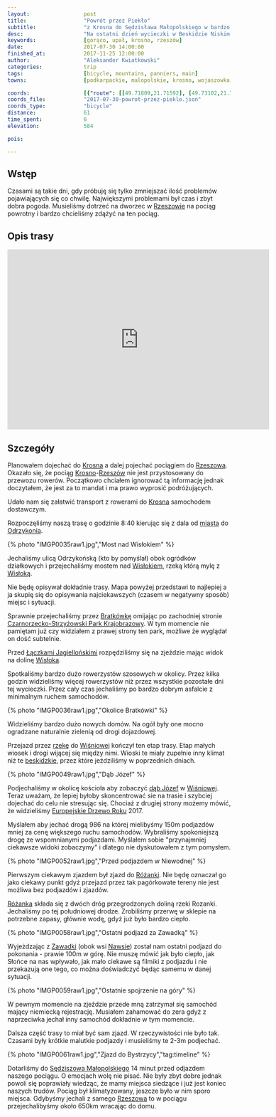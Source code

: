```yaml
---
layout:                 post
title:                  "Powrót przez Piekło"
subtitle:               "z Krosna do Sędzisława Małopolskiego w bardzo ciepły i całkowicie bezchmurny dzień"
desc:                   "Na ostatni dzień wycieczki w Beskidzie Niskim pogoda się znacząco poprawiła. Na tyle że przejazd z Krosna, obok Czarnorzecko-Strzyżowskiego Parku Krajobrazowego a następnie wzgórza niedaleko Strzyżowa, to była bardziej walka z upałem niż turystyka."
keywords:               [gorąco, upał, krosno, rzeszów]
date:                   2017-07-30 14:00:00
finished_at:            2017-11-25 12:00:00
author:                 "Aleksander Kwiatkowski"
categories:             trip
tags:                   [bicycle, mountains, panniers, main]
towns:                  [podkarpackie, malopolskie, krosno, wojaszowka, wisniowa, strzyzow, czudec, wielopole_skrzynskie, iwierzyce, sedziszow_malopolski]

coords:                 [{"route": [[49.71809,21.71592], [49.73102,21.71189], [49.73967,21.73189], [49.75581,21.71704], [49.76313,21.70485], [49.77427,21.68837], [49.78070,21.68202], [49.78802,21.69198], [49.81018,21.65807], [49.83803,21.62177], [49.85436,21.62486], [49.85856,21.65790], [49.86620,21.64597], [49.87156,21.66554], [49.88572,21.67018], [49.90253,21.66889], [49.90905,21.69490], [49.91431,21.71979], [49.93376,21.70683], [49.93939,21.69035], [49.94718,21.69378], [49.96772,21.69610], [49.98974,21.72708], [50.00321,21.75489], [50.02593,21.75695], [50.05079,21.74597], [50.06942,21.72863], [50.07008,21.69764], [50.07509,21.69438]], "type": "bicycle"}]
coords_file:            "2017-07-30-powrot-przez-pieklo.json"
coords_type:            "bicycle"
distance:               61
time_spent:             6
elevation:              584  

pois:

---
```


[wiki-rzeszow]: https://pl.wikipedia.org/wiki/Rzesz%C3%B3w
[wiki-krosno]: https://pl.wikipedia.org/wiki/Krosno
[wiki-odrzykon]: https://pl.wikipedia.org/wiki/Odrzyko%C5%84
[wiki-wislok]: https://pl.wikipedia.org/wiki/Wis%C5%82ok
[wiki-bratkowka]: https://pl.wikipedia.org/wiki/Bratk%C3%B3wka
[wiki-czarnorzeczko-park]: https://pl.wikipedia.org/wiki/Czarnorzecko-Strzy%C5%BCowski_Park_Krajobrazowy
[wiki-laczki-jagiellonskie]: https://pl.wikipedia.org/wiki/%C5%81%C4%85czki_Jagiello%C5%84skie
[wiki-wisniowa]: https://pl.wikipedia.org/wiki/Wi%C5%9Bniowa_(powiat_strzy%C5%BCowski)
[wiki-rozanka]: https://pl.wikipedia.org/wiki/R%C3%B3%C5%BCanka_(wojew%C3%B3dztwo_podkarpackie)
[wiki-zawadka]: https://pl.wikipedia.org/wiki/Zawadka_(powiat_strzy%C5%BCowski)
[wiki-nawsie]: https://pl.wikipedia.org/wiki/Nawsie
[wiki-wisloka]: https://pl.wikipedia.org/wiki/Wis%C5%82oka
[wiki-beskid-niski]: https://pl.wikipedia.org/wiki/Beskid_Niski
[wiki-dab-jozef]: https://pl.wikipedia.org/wiki/D%C4%85b_J%C3%B3zef
[wiki-europejskie-drzewo]: https://pl.wikipedia.org/wiki/Europejskie_Drzewo_Roku_(konkurs)
[wiki-sedziszow-malopolski]: https://pl.wikipedia.org/wiki/S%C4%99dzisz%C3%B3w_Ma%C5%82opolski


Wstęp
-----

Czasami są takie dni, gdy próbuję się tylko zmniejszać ilość problemów pojawiających się
co chwilę. Największymi problemami był czas i zbyt dobra pogoda. Musieliśmy
dotrzeć na dworzec w [Rzeszowie][wiki-rzeszow] na pociąg powrotny i bardzo
chcieliśmy zdążyć na ten pociąg.

Opis trasy
----------

<iframe height='405' width='590' frameborder='0' allowtransparency='true' scrolling='no' src='https://www.strava.com/activities/1108698274/embed/57854b6dc8a1d8721d8f2d3769ea3cde530326db'></iframe>

Szczegóły
---------

Planowałem dojechać do [Krosna][wiki-krosno] a dalej pojechać pociągiem
do [Rzeszowa][wiki-rzeszow]. Okazało się, że pociąg
[Krosno][wiki-krosno]-[Rzeszów][wiki-rzeszow] nie jest przystosowany do
przewozu rowerów. Początkowo chciałem ignorować tą informację jednak
doczytałem, że jest za to mandat i ma prawo wyprosić podróżujących.

Udało nam się załatwić transport z rowerami do [Krosna][wiki-krosno]
samochodem dostawczym.

Rozpoczęliśmy naszą trasę o godzinie 8:40 kierując się z dala od
[miasta][wiki-krosno] do [Odrzykonia][wiki-odrzykon].

{% photo "IMGP0035raw1.jpg","Most nad Wisłokiem" %}

Jechaliśmy ulicą Odrzykońską (kto by pomyślał) obok ogródków działkowych i
przejechaliśmy mostem nad [Wisłokiem][wiki-wislok], rzeką którą mylę z
[Wisłoką][wiki-wisloka].

Nie będę opisywał dokładnie trasy. Mapa powyżej przedstawi to najlepiej a
ja skupię się do opisywania najciekawszych (czasem w negatywny sposób) miejsc
i sytuacji.

Sprawnie przejechaliśmy przez [Bratkówkę][wiki-bratkowka] omijając po
zachodniej stronie [Czarnorzecko-Strzyżowski Park Krajobrazowy][wiki-czarnorzeczko-park].
W tym momencie nie pamiętam już czy widziałem z prawej strony ten park, możliwe
że wyglądał on dość subtelnie.

Przed [Łączkami Jagiellońskimi][wiki-laczki-jagiellonskie] rozpędziliśmy
się na zjeździe mając widok na dolinę [Wisłoka][wiki-wislok].

Spotkaliśmy bardzo dużo rowerzystów szosowych w okolicy.
Przez kilka godzin widzieliśmy więcej rowerzystów niż przez wszystkie
pozostałe dni tej wycieczki. Przez cały czas
jechaliśmy po bardzo dobrym asfalcie z minimalnym ruchem samochodów.

{% photo "IMGP0036raw1.jpg","Okolice Bratkówki" %}

Widzieliśmy bardzo dużo nowych domów. Na ogół były one mocno ogradzane
naturalnie zielenią od drogi dojazdowej.

Przejazd przez [rzekę][wiki-wislok] do [Wiśniowej][wiki-wisniowa]
kończył ten etap trasy. Etap małych wiosek i drogi wijącej się między nimi.
Wioski te miały zupełnie inny klimat niż te
[beskidzkie][wiki-beskid-niski], przez które
jeździliśmy w poprzednich dniach.

{% photo "IMGP0049raw1.jpg","Dąb Józef" %}

Podjechaliśmy w okolicę kościoła aby zobaczyć [dąb Józef][wiki-dab-jozef]
w [Wiśniowej][wiki-wisniowa].
Teraz uważam, że lepiej byłoby skoncentrować sie na trasie i szybciej
dojechać do celu nie stresując się. Chociaż z drugiej strony możemy mówić,
że widzieliśmy [Europejskie Drzewo Roku][wiki-europejskie-drzewo] 2017.

Myślałem aby jechać drogą 986 na której mielibyśmy 150m podjazdów mniej za
cenę większego ruchu samochodów. Wybraliśmy spokoniejszą drogę
ze wspomnianymi podjazdami. Myślałem sobie "przynajmniej ciekawsze widoki zobaczymy"
i dlatego nie dyskutowałem z tym pomysłem.

{% photo "IMGP0052raw1.jpg","Przed podjazdem w Niewodnej" %}

Pierwszym ciekawym zjazdem był zjazd do [Różanki][wiki-rozanka]. Nie będę oznaczał
go jako ciekawy punkt gdyż przejazd przez tak pagórkowate tereny nie jest
możliwa bez podjazdów i zjazdów.

[Różanka][wiki-rozanka] składa się z dwóch dróg przegrodzonych doliną
rzeki Rozanki. Jechaliśmy po tej południowej drodze.
Zrobiliśmy przerwę w sklepie na potrzebne zapasy, głównie wodę,
gdyż już było bardzo ciepło.

{% photo "IMGP0058raw1.jpg","Ostatni podjazd za Zawadką" %}

Wyjeżdzając z [Zawadki][wiki-zawadka] (obok wsi [Nawsie][wiki-nawsie])
został nam ostatni podjazd do pokonania - prawie 100m w górę.
Nie muszę mówić jak było ciepło, jak Słońce na nas wpływało, jak
mało ciekawe są filmiki z podjazdu i nie przekazują one tego, co można
doświadczyć będąc samemu w danej sytuacji.

{% photo "IMGP0059raw1.jpg","Ostatnie spojrzenie na góry" %}

W pewnym momencie na zjeździe przede mną zatrzymał się samochód
mający niemiecką rejestrację. Musiałem zahamować do zera
gdyż z naprzeciwka jechał inny samochód dokładnie w tym momencie.

Dalsza część trasy to miał być sam zjazd.
W rzeczywistości nie było tak. Czasami były krótkie malutkie podjazdy i
musieliśmy te 2-3m podjechać.

{% photo "IMGP0061raw1.jpg","Zjazd do Bystrzycy","tag:timeline" %}

Dotarliśmy do [Sędziszowa Małopolskiego][wiki-sedziszow-malopolski]
14 minut przed odjazdem naszego pociągu. O emocjach wolę nie pisać. Nie
były zbyt dobre jednak powoli się poprawiały wiedząc, że mamy miejsca
siedzące i już jest koniec naszych trudów.
Pociąg był klimatyzowany, jeszcze było w nim sporo miejsca.
Gdybyśmy jechali z samego [Rzeszowa][wiki-rzeszow] to w pociągu przejechalibyśmy
około 650km wracając do domu.
